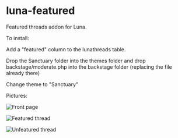 # luna-featured
Featured threads addon for Luna.


To install:

Add a "featured" column to the lunathreads table.

Drop the Sanctuary folder into the themes folder and drop backstage/moderate.php into the backstage folder (replacing the file already there)

Change theme to "Sanctuary"

Pictures:

![Front page](http://i.imgur.com/i8ljp7v.png)

![Featured thread](http://i.imgur.com/6gAVQbc.png)

![Unfeatured thread](http://i.imgur.com/6smbxVu.png)
